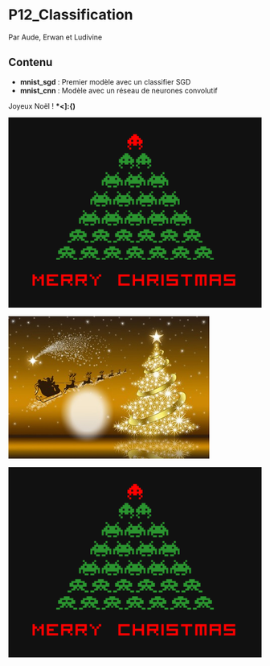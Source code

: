 # P12_Classification

Par Aude, Erwan et Ludivine

## Contenu

* __mnist_sgd__ : Premier modèle avec un classifier SGD
* __mnist_cnn__ : Modèle avec un réseau de neurones convolutif

Joyeux Noël !     __\*<]:{)__

![joli](./images/noel.png)

![joli](./images/nowel.jpg)


<img src="./images/noel.png" alt="noel" align="middle">
